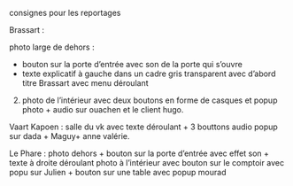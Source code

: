consignes pour les reportages 

Brassart : 

photo large de dehors : 
-  bouton sur la porte d’entrée avec son de la porte qui s’ouvre
-  texte explicatif à gauche dans un cadre gris transparent avec d’abord titre Brassart avec menu déroulant 
2. photo de l’intérieur avec deux boutons en forme de casques et popup photo + audio sur ouachen et le client hugo.


Vaart Kapoen :
salle du vk avec texte déroulant + 3 bouttons audio
popup sur dada + Maguy+ anne valérie.

Le Phare : 
photo dehors + bouton sur la porte d’entrée avec effet son + texte à droite déroulant 
photo à l’intérieur avec bouton sur le comptoir avec popu sur Julien + bouton sur une table avec popup mourad
